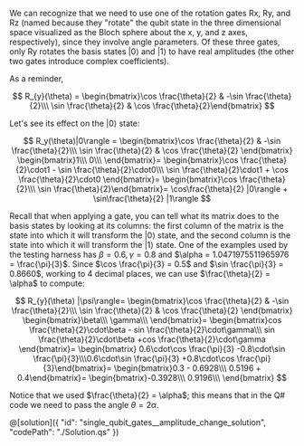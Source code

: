 We can recognize that we need to use one of the rotation gates Rx, Ry, and Rz (named because they "rotate" the qubit state in the three dimensional space visualized as the Bloch sphere about the x, y, and z axes, respectively), since they involve angle parameters. Of these three gates, only Ry rotates the basis states $|0\rangle$ and $|1\rangle$ to have real amplitudes (the other two gates introduce complex coefficients).

As a reminder,

$$
R_{y}(\theta) =
\begin{bmatrix}\cos \frac{\theta}{2} & -\sin \frac{\theta}{2}\\\ \sin \frac{\theta}{2} & \cos \frac{\theta}{2}\end{bmatrix}
$$

Let's see its effect on the $|0\rangle$ state:

$$
R_y(\theta)|0\rangle =
\begin{bmatrix}\cos \frac{\theta}{2} & -\sin \frac{\theta}{2}\\\ \sin \frac{\theta}{2} & \cos \frac{\theta}{2} \end{bmatrix}
\begin{bmatrix}1\\\ 0\\\ \end{bmatrix}=
\begin{bmatrix}\cos \frac{\theta}{2}\cdot1 - \sin \frac{\theta}{2}\cdot0\\\ \sin \frac{\theta}{2}\cdot1 + \cos \frac{\theta}{2}\cdot0
\end{bmatrix}=
\begin{bmatrix}\cos \frac{\theta}{2}\\\ \sin \frac{\theta}{2}\end{bmatrix}=
\cos\frac{\theta}{2} |0\rangle + \sin\frac{\theta}{2} |1\rangle
$$

Recall that when applying a gate, you can tell what its matrix does to the basis states by looking at its columns: the first column of the matrix is the state into which it will transform the $|0\rangle$ state, and the second column is the state into which it will transform the $|1\rangle$ state.
One of the examples used by the testing harness has $\beta = 0.6, \gamma = 0.8$ and $\alpha = 1.0471975511965976 = \frac{\pi}{3}$.
Since $\cos \frac{\pi}{3} = 0.5$ and $\sin \frac{\pi}{3} = 0.8660$, working to 4 decimal places, we can use $\frac{\theta}{2} = \alpha$ to compute:

$$
R_{y}(\theta) |\psi\rangle=
 \begin{bmatrix}\cos \frac{\theta}{2} & -\sin \frac{\theta}{2}\\\ \sin \frac{\theta}{2} & \cos \frac{\theta}{2} \end{bmatrix}
  \begin{bmatrix}\beta\\\ \gamma\\\ \end{bmatrix}=
  \begin{bmatrix}cos \frac{\theta}{2}\cdot\beta - sin \frac{\theta}{2}\cdot\gamma\\\ sin \frac{\theta}{2}\cdot\beta +cos \frac{\theta}{2}\cdot\gamma \end{bmatrix}=
 \begin{bmatrix} 0.6\cdot\cos \frac{\pi}{3} -0.8\cdot\sin \frac{\pi}{3}\\\0.6\cdot\sin \frac{\pi}{3} +0.8\cdot\cos \frac{\pi}{3}\end{bmatrix}=
 \begin{bmatrix}0.3 - 0.6928\\\ 0.5196 + 0.4\end{bmatrix}=
\begin{bmatrix}-0.3928\\\ 0.9196\\\ \end{bmatrix}
$$

Notice that we used $\frac{\theta}{2} = \alpha$; this means that in the Q# code we need to pass the angle $\theta = 2\alpha$.

@[solution]({
"id": "single_qubit_gates__amplitude_change_solution",
"codePath": "./Solution.qs"
})
